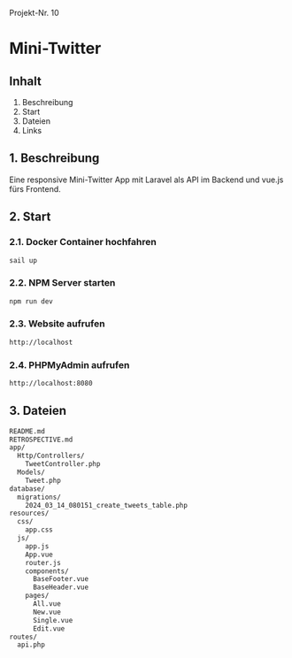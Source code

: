 Projekt-Nr. 10
# Mini-Twitter

## Inhalt
1. Beschreibung
2. Start
3. Dateien
4. Links

## 1. Beschreibung
Eine responsive Mini-Twitter App mit Laravel als API im Backend und vue.js fürs Frontend.

## 2. Start
### 2.1. Docker Container hochfahren
```bash
sail up
```

### 2.2. NPM Server starten
```bash
npm run dev
```

### 2.3. Website aufrufen
```bash
http://localhost
```

### 2.4. PHPMyAdmin aufrufen
```bash
http://localhost:8080
```
## 3. Dateien
```bash
README.md
RETROSPECTIVE.md
app/
  Http/Controllers/
    TweetController.php
  Models/
    Tweet.php
database/
  migrations/
    2024_03_14_080151_create_tweets_table.php
resources/
  css/
    app.css
  js/
    app.js
    App.vue
    router.js
    components/
      BaseFooter.vue
      BaseHeader.vue
    pages/
      All.vue
      New.vue
      Single.vue
      Edit.vue
routes/
  api.php
```